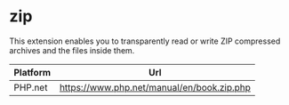 # zip

This extension enables you to transparently read or write ZIP compressed archives and the files inside them.

| Platform | Url                                                              |
|----------|------------------------------------------------------------------|
| PHP.net  | https://www.php.net/manual/en/book.zip.php                       |
